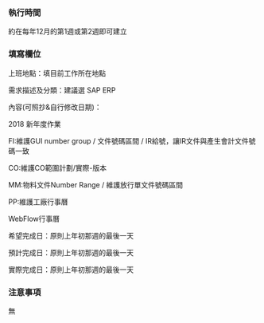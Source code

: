 
### 執行時間

約在每年12月的第1週或第2週即可建立

### 填寫欄位

上班地點：填目前工作所在地點

需求描述及分類：建議選 SAP ERP

內容(可照抄&自行修改日期)：

2018 新年度作業

FI:維護GUI number group / 文件號碼區間 / IR給號，讓IR文件與產生會計文件號碼一致

CO:維護CO範圍計劃/實際-版本

MM:物料文件Number Range / 維護放行單文件號碼區間

PP:維護工廠行事曆

WebFlow行事曆

希望完成日：原則上年初那週的最後一天

預計完成日：原則上年初那週的最後一天

實際完成日：原則上年初那週的最後一天

### 注意事項
  
無
